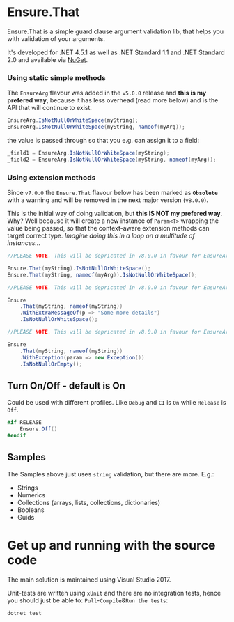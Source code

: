 # Ensure.That
Ensure.That is a simple guard clause argument validation lib, that helps you with validation of your arguments.

It's developed for .NET 4.5.1 as well as .NET Standard 1.1 and .NET Standard 2.0 and available via [NuGet](https://www.nuget.org/packages/ensure.that/).

### Using static simple methods
The `EnsureArg` flavour was added in the `v5.0.0` release and **this is my prefered way**, because it has less overhead (read more below) and is the API that will continue to exist.

```csharp
EnsureArg.IsNotNullOrWhiteSpace(myString);
EnsureArg.IsNotNullOrWhiteSpace(myString, nameof(myArg));
```

the value is passed through so that you e.g. can assign it to a field:

```csharp
_field1 = EnsureArg.IsNotNullOrWhiteSpace(myString);
_field2 = EnsureArg.IsNotNullOrWhiteSpace(myString, nameof(myArg));
```

### Using extension methods
Since `v7.0.0` the `Ensure.That` flavour below has been marked as **`Obsolete`** with a warning and will be removed in the next major version (`v8.0.0`).

This is the initial way of doing validation, but **this IS NOT my prefered way**. Why? Well because it will
create a new instance of `Param<T>` wrapping the value being passed, so that the context-aware extension
methods can target correct type. *Imagine doing this in a loop on a multitude of instances...*

```csharp
//PLEASE NOTE. This will be depricated in v8.0.0 in favour for EnsureArg.Is...()

Ensure.That(myString).IsNotNullOrWhiteSpace();
Ensure.That(myString, nameof(myArg)).IsNotNullOrWhiteSpace();
```

```csharp
//PLEASE NOTE. This will be depricated in v8.0.0 in favour for EnsureArg.Is...()

Ensure
    .That(myString, nameof(myString))
    .WithExtraMessageOf(p => "Some more details")
    .IsNotNullOrWhiteSpace();
```

```csharp
//PLEASE NOTE. This will be depricated in v8.0.0 in favour for EnsureArg.Is...()

Ensure
    .That(myString, nameof(myString))
    .WithException(param => new Exception())
    .IsNotNullOrEmpty();
```

## Turn On/Off - default is On
Could be used with different profiles. Like `Debug` and `CI` is `On` while `Release` is `Off`.

```csharp
#if RELEASE
    Ensure.Off()
#endif
```

## Samples
The Samples above just uses `string` validation, but there are more. E.g.:

* Strings
* Numerics
* Collections (arrays, lists, collections, dictionaries)
* Booleans
* Guids

# Get up and running with the source code #
The main solution is maintained using Visual Studio 2017.

Unit-tests are written using `xUnit` and there are no integration tests, hence you should just be able to: `Pull`-`Compile`&`Run the tests`:

```
dotnet test
```
